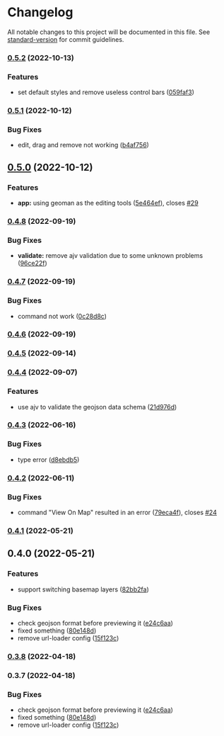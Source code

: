 # Changelog

All notable changes to this project will be documented in this file. See [standard-version](https://github.com/conventional-changelog/standard-version) for commit guidelines.

### [0.5.2](https://github.com/re0x2a/geojson.io-for-vscode/compare/v0.5.1...v0.5.2) (2022-10-13)


### Features

* set default styles and remove useless control bars ([059faf3](https://github.com/re0x2a/geojson.io-for-vscode/commit/059faf31a120a1c2c8f933346add17e10c19937c))

### [0.5.1](https://github.com/re0x2a/geojson.io-for-vscode/compare/v0.5.0...v0.5.1) (2022-10-12)


### Bug Fixes

* edit, drag and remove not working ([b4af756](https://github.com/re0x2a/geojson.io-for-vscode/commit/b4af7565ff5968667c546dc1eca351468d4b60bc))

## [0.5.0](https://github.com/re0x2a/geojson.io-for-vscode/compare/v0.4.8...v0.5.0) (2022-10-12)


### Features

* **app:** using geoman as the editing tools ([5e464ef](https://github.com/re0x2a/geojson.io-for-vscode/commit/5e464ef3d7addea62709e89c648a8e9cd52aded0)), closes [#29](https://github.com/re0x2a/geojson.io-for-vscode/issues/29)

### [0.4.8](https://github.com/re0x2a/geojson.io-for-vscode/compare/v0.4.7...v0.4.8) (2022-09-19)


### Bug Fixes

* **validate:** remove ajv validation due to some unknown problems ([96ce22f](https://github.com/re0x2a/geojson.io-for-vscode/commit/96ce22fcd004606ebfe9ca58294c2e4d3d66e98d))

### [0.4.7](https://github.com/re0x2a/geojson.io-for-vscode/compare/v0.4.6...v0.4.7) (2022-09-19)


### Bug Fixes

* command not work ([0c28d8c](https://github.com/re0x2a/geojson.io-for-vscode/commit/0c28d8cc2df18e189f0aada540e80fad62214429))

### [0.4.6](https://github.com/re0x2a/geojson.io-for-vscode/compare/v0.4.5...v0.4.6) (2022-09-19)

### [0.4.5](https://github.com/re0x2a/geojson.io-for-vscode/compare/v0.4.4...v0.4.5) (2022-09-14)

### [0.4.4](https://github.com/rend42/geojson.io-for-vscode/compare/v0.4.3...v0.4.4) (2022-09-07)


### Features

* use ajv to validate the geojson data schema ([21d976d](https://github.com/rend42/geojson.io-for-vscode/commit/21d976d69e7726268ab86ead2a71a6ed7c674ab9))

### [0.4.3](https://github.com/rend42/geojson.io-for-vscode/compare/v0.4.2...v0.4.3) (2022-06-16)


### Bug Fixes

* type error ([d8ebdb5](https://github.com/rend42/geojson.io-for-vscode/commit/d8ebdb5997d4f442ca6fb74874fbf830b73fd7f6))

### [0.4.2](https://github.com/rend42/geojson.io-for-vscode/compare/v0.4.1...v0.4.2) (2022-06-11)


### Bug Fixes

* command "View On Map" resulted in an error ([79eca4f](https://github.com/rend42/geojson.io-for-vscode/commit/79eca4f2cf5c232d7b71d40ecbe634e9d885fbfa)), closes [#24](https://github.com/rend42/geojson.io-for-vscode/issues/24)

### [0.4.1](https://github.com/rend42/geojson.io-for-vscode/compare/v0.4.0...v0.4.1) (2022-05-21)

## 0.4.0 (2022-05-21)


### Features

* support switching basemap layers ([82bb2fa](https://github.com/rend42/geojson.io-for-vscode/commit/82bb2fa67f17607f066c8e2584f4447b831cad3b))


### Bug Fixes

* check geojson format before previewing it ([e24c6aa](https://github.com/rend42/geojson.io-for-vscode/commit/e24c6aa255fd194e82824b521a9e8ad4c7c00bb6))
* fixed something ([80e148d](https://github.com/rend42/geojson.io-for-vscode/commit/80e148d5181682ede6287fef757aad8b1955327b))
* remove url-loader config ([15f123c](https://github.com/rend42/geojson.io-for-vscode/commit/15f123cd0ba1aee886ef24ed6945961cfdd742d8))

### [0.3.8](https://github.com/rend42/geojson.io-for-vscode/compare/v0.3.7...v0.3.8) (2022-04-18)

### 0.3.7 (2022-04-18)


### Bug Fixes

* check geojson format before previewing it ([e24c6aa](https://github.com/rend42/geojson.io-for-vscode/commit/e24c6aa255fd194e82824b521a9e8ad4c7c00bb6))
* fixed something ([80e148d](https://github.com/rend42/geojson.io-for-vscode/commit/80e148d5181682ede6287fef757aad8b1955327b))
* remove url-loader config ([15f123c](https://github.com/rend42/geojson.io-for-vscode/commit/15f123cd0ba1aee886ef24ed6945961cfdd742d8))
